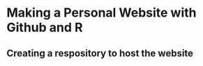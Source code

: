 Making a Personal Website with Github and R
================

## Creating a respository to host the website
